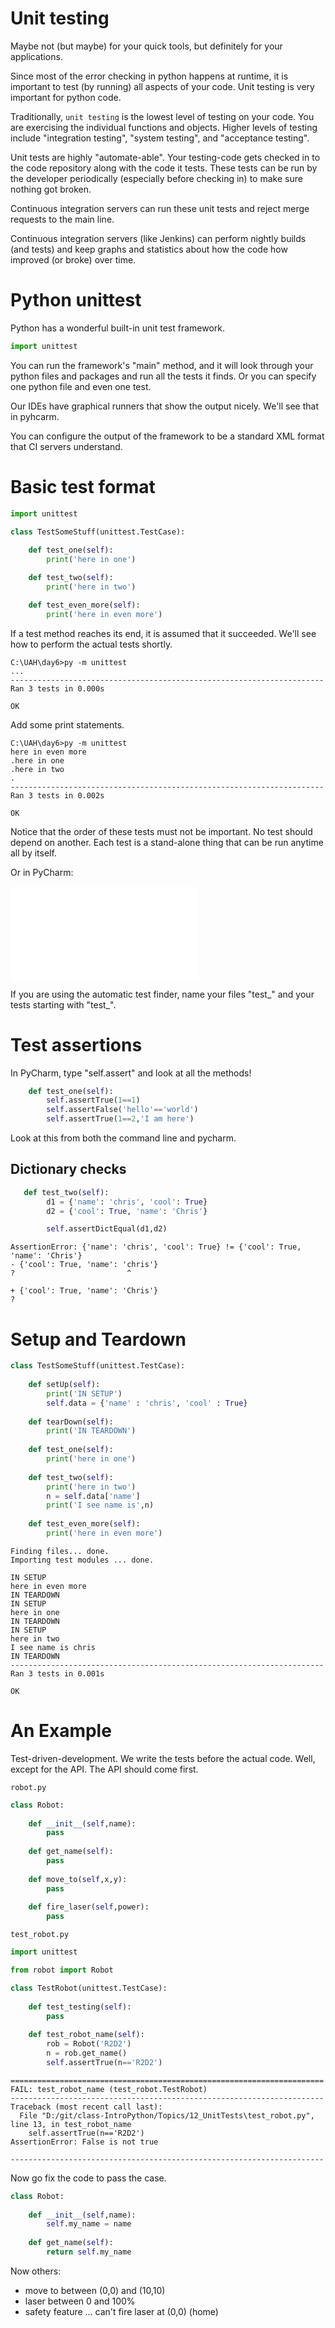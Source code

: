 # Unit testing

Maybe not (but maybe) for your quick tools, but definitely for your applications.

Since most of the error checking in python happens at runtime, it is important to
test (by running) all aspects of your code. Unit testing is very important for
python code.

Traditionally, `unit testing` is the lowest level of testing on your code. You are
exercising the individual functions and objects. Higher levels of testing include 
"integration testing", "system testing", and "acceptance testing".

Unit tests are highly "automate-able". Your testing-code gets checked in to the code
repository along with the code it tests. These tests can be run by the developer
periodically (especially before checking in) to make sure nothing got broken.

Continuous integration servers can run these unit tests and reject merge requests to the
main line.

Continuous integration servers (like Jenkins) can perform nightly builds (and tests) and
keep graphs and statistics about how the code how improved (or broke) over time.

# Python unittest

Python has a wonderful built-in unit test framework.

```python
import unittest
```

You can run the framework's "main" method, and it will look through your python files
and packages and run all the tests it finds. Or you can specify one python file and
even one test.

Our IDEs have graphical runners that show the output nicely. We'll see that in pyhcarm.

You can configure the output of the framework to be a standard XML format that CI servers
understand.

# Basic test format

```python
import unittest

class TestSomeStuff(unittest.TestCase):
    
    def test_one(self):
        print('here in one')

    def test_two(self):
        print('here in two')

    def test_even_more(self):
        print('here in even more')
 ```
 
 If a test method reaches its end, it is assumed that it succeeded. We'll see how to
 perform the actual tests shortly.
 
```
C:\UAH\day6>py -m unittest
...
----------------------------------------------------------------------
Ran 3 tests in 0.000s

OK
```

Add some print statements.

```
C:\UAH\day6>py -m unittest
here in even more
.here in one
.here in two
.
----------------------------------------------------------------------
Ran 3 tests in 0.002s

OK
```

Notice that the order of these tests must not be important. No test should depend on another. Each test
is a stand-alone thing that can be run anytime all by itself.

Or in PyCharm:

![](pycharmtest.py)

If you are using the automatic test finder, name your files "test_" and your tests starting with "test_".

# Test assertions

In PyCharm, type "self.assert" and look at all the methods!

```python
    def test_one(self):
        self.assertTrue(1==1)
        self.assertFalse('hello'=='world')
        self.assertTrue(1==2,'I am here')
```

Look at this from both the command line and pycharm.

## Dictionary checks

```python
   def test_two(self):
        d1 = {'name': 'chris', 'cool': True}
        d2 = {'cool': True, 'name': 'Chris'}

        self.assertDictEqual(d1,d2)
```

```
AssertionError: {'name': 'chris', 'cool': True} != {'cool': True, 'name': 'Chris'}
- {'cool': True, 'name': 'chris'}
?                         ^

+ {'cool': True, 'name': 'Chris'}
? 
```

# Setup and Teardown

```python
class TestSomeStuff(unittest.TestCase):
    
    def setUp(self):
        print('IN SETUP')
        self.data = {'name' : 'chris', 'cool' : True}
        
    def tearDown(self):
        print('IN TEARDOWN')
    
    def test_one(self):
        print('here in one')
    
    def test_two(self):
        print('here in two')
        n = self.data['name']
        print('I see name is',n)
    
    def test_even_more(self):
        print('here in even more')
```

```
Finding files... done.
Importing test modules ... done.

IN SETUP
here in even more
IN TEARDOWN
IN SETUP
here in one
IN TEARDOWN
IN SETUP
here in two
I see name is chris
IN TEARDOWN
----------------------------------------------------------------------
Ran 3 tests in 0.001s

OK
```

# An Example

Test-driven-development. We write the tests before the actual code. Well, except for the API.
The API should come first.

`robot.py`

```python
class Robot:
    
    def __init__(self,name):
        pass
    
    def get_name(self):
        pass  
        
    def move_to(self,x,y):
        pass
    
    def fire_laser(self,power):
        pass
``` 

`test_robot.py`

```python
import unittest

from robot import Robot

class TestRobot(unittest.TestCase):
    
    def test_testing(self):
        pass
    
    def test_robot_name(self):
        rob = Robot('R2D2')
        n = rob.get_name()
        self.assertTrue(n=='R2D2')
```

```
======================================================================
FAIL: test_robot_name (test_robot.TestRobot)
----------------------------------------------------------------------
Traceback (most recent call last):
  File "D:/git/class-IntroPython/Topics/12_UnitTests\test_robot.py", line 13, in test_robot_name
    self.assertTrue(n=='R2D2')
AssertionError: False is not true

----------------------------------------------------------------------
```

Now go fix the code to pass the case.

```python
class Robot:
    
    def __init__(self,name):
        self.my_name = name
    
    def get_name(self):
        return self.my_name
```

Now others:
  - move to between (0,0) and (10,10)
  - laser between 0 and 100%
  - safety feature ... can't fire laser at (0,0) (home)
 